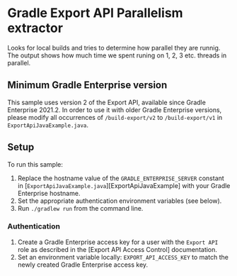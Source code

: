 # Gradle Export API Parallelism extractor

Looks for local builds and tries to determine how parallel they are runnig.
The output shows how much time we spent runing on 1, 2, 3 etc. threads in parallel.

## Minimum Gradle Enterprise version

This sample uses version 2 of the Export API, available since Gradle Enterprise 2021.2.
In order to use it with older Gradle Enterprise versions, please modify all occurrences of `/build-export/v2` to `/build-export/v1` in `ExportApiJavaExample.java`.

## Setup

To run this sample:

1. Replace the hostname value of the `GRADLE_ENTERPRISE_SERVER` constant in [`ExportApiJavaExample.java`][ExportApiJavaExample] with your Gradle Enterprise hostname.
3. Set the appropriate authentication environment variables (see below).
2. Run `./gradlew run` from the command line.

### Authentication

1. Create a Gradle Enterprise access key for a user with the `Export API` role as described in the [Export API Access Control] documentation.
2. Set an environment variable locally: `EXPORT_API_ACCESS_KEY` to match the newly created Gradle Enterprise access key.
